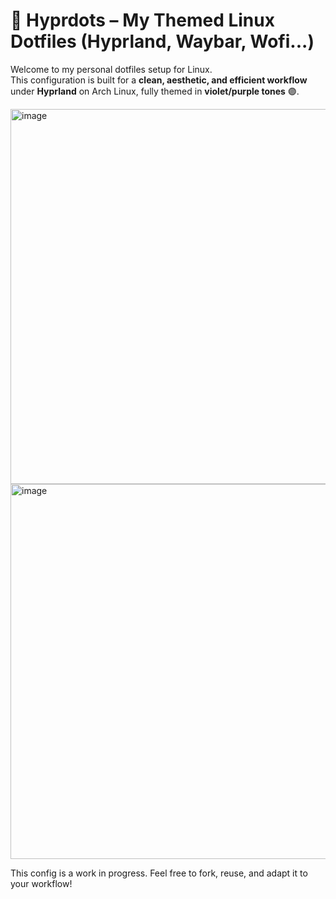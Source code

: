 # 💜 Hyprdots – My Themed Linux Dotfiles (Hyprland, Waybar, Wofi...)

Welcome to my personal dotfiles setup for Linux.  
This configuration is built for a **clean, aesthetic, and efficient workflow** under **Hyprland** on Arch Linux, fully themed in **violet/purple tones** 🟣.

<img width="800" height="600" alt="image" src="https://github.com/user-attachments/assets/9bcbbbef-9351-42f7-8385-7ecfb93e2454" />

<img width="800" height="600" alt="image" src="https://github.com/user-attachments/assets/0998d974-1e21-46f0-9316-7e28aca66068" />


This config is a work in progress. Feel free to fork, reuse, and adapt it to your workflow!
